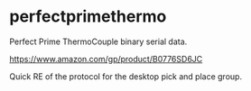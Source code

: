 # perfectprimethermo

Perfect Prime ThermoCouple binary serial data.

https://www.amazon.com/gp/product/B0776SD6JC

Quick RE of the protocol for the desktop pick and place group.

